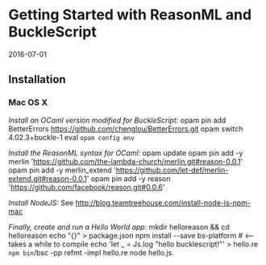 # Getting Started with ReasonML and BuckleScript

2016-07-01

## Installation

### Mac OS X

*Install an OCaml version modified for BuckleScript:*
opam pin add BetterErrors https://github.com/chenglou/BetterErrors.git
opam switch 4.02.3+buckle-1
eval `opam config env`

*Install the ReasonML syntax for OCaml:*
opam update
opam pin add -y merlin 'https://github.com/the-lambda-church/merlin.git#reason-0.0.1'
opam pin add -y merlin_extend 'https://github.com/let-def/merlin-extend.git#reason-0.0.1'
opam pin add -y reason 'https://github.com/facebook/reason.git#0.0.6'

*Install NodeJS:*
See http://blog.teamtreehouse.com/install-node-js-npm-mac

*Finally, create and run a Hello World app:*
mkdir helloreason && cd helloreason
echo "{}" > package.json
npm install --save bs-platform # <-- takes a while to compile
echo 'let _ = Js.log "hello bucklescript!"' > hello.re
`npm bin`/bsc -pp refmt -impl hello.re
node hello.js
